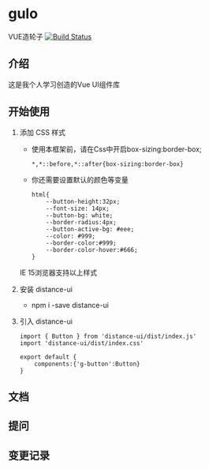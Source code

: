 # gulo
VUE造轮子
[![Build Status](https://travis-ci.org/kemaosen/gulo.svg?branch=master)](https://travis-ci.org/kemaosen/gulo)
## 介绍
这是我个人学习创造的Vue UI组件库


## 开始使用
1. 添加 CSS 样式
    - 使用本框架前，请在Css中开启box-sizing:border-box;
        ```
        *,*::before,*::after{box-sizing:border-box}
        ```
    - 你还需要设置默认的颜色等变量
        ```
        html{
            --button-height:32px;
            --font-size: 14px;
            --button-bg: white;
            --border-radius:4px;
            --button-active-bg: #eee;
            --color: #999;
            --border-color:#999;
            --border-color-hover:#666;
        } 
        ```
    IE 15浏览器支持以上样式
2. 安装 distance-ui
    - npm i -save distance-ui

3. 引入 distance-ui
    ```
    import { Button } from 'distance-ui/dist/index.js' 
    import 'distance-ui/dist/index.css' 

    export default {
        components:{'g-button':Button}
    }
    ```

## 文档

## 提问

## 变更记录

## 